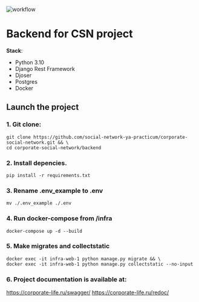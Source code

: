 ![workflow](https://github.com/social-network-ya-practicum/backend/actions/workflows/main.yml/badge.svg?event=pull_request)
# Backend for CSN project

**Stack**:
* Python 3.10
* Django Rest Framework
* Djoser
* Postgres
* Docker

## Launch the project

### 1. Git clone:
```
git clone https://github.com/social-network-ya-practicum/corporate-social-network.git && \
cd corporate-social-network/backend
```
### 2. Install depencies.
```
pip install -r requirements.txt
```
### 3. Rename .env_example to .env
```
mv ./.env_example ./.env
```
### 4. Run docker-compose from /infra
```
docker-compose up -d --build
```
### 5. Make migrates and collectstatic
```
docker exec -it infra-web-1 python manage.py migrate && \
docker exec -it infra-web-1 python manage.py collectstatic --no-input
```
### 6. Project documentation is available at:
https://corporate-life.ru/swagger/
https://corporate-life.ru/redoc/
